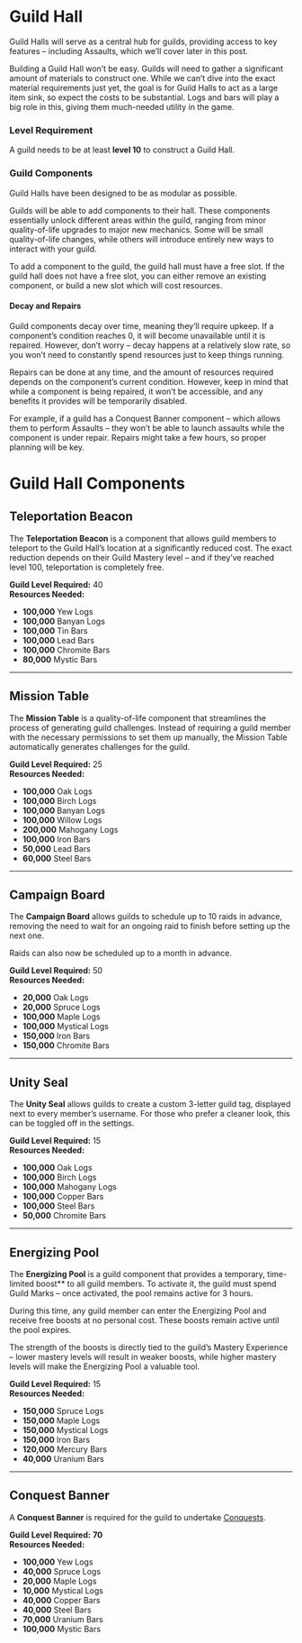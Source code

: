 # Guild Hall

Guild Halls will serve as a central hub for guilds, providing access to key features – including Assaults, which we’ll cover later in this post.

Building a Guild Hall won’t be easy. Guilds will need to gather a significant amount of materials to construct one. While we can’t dive into the exact material requirements just yet, the goal is for Guild Halls to act as a large item sink, so expect the costs to be substantial. Logs and bars will play a big role in this, giving them much-needed utility in the game.

### Level Requirement

A guild needs to be at least **level 10** to construct a Guild Hall.


### Guild Components
Guild Halls have been designed to be as modular as possible. 

Guilds will be able to add components to their hall. These components essentially unlock different areas within the guild, ranging from minor quality-of-life upgrades to major new mechanics. Some will be small quality-of-life changes, while others will introduce entirely new ways to interact with your guild.

To add a component to the guild, the guild hall must have a free slot. If the guild hall does not have a free slot, you can either remove an existing component, or build a new slot which will cost resources.

#### Decay and Repairs
Guild components decay over time, meaning they’ll require upkeep. If a component’s condition reaches 0, it will become unavailable until it is repaired. However, don’t worry – decay happens at a relatively slow rate, so you won’t need to constantly spend resources just to keep things running.

Repairs can be done at any time, and the amount of resources required depends on the component’s current condition. However, keep in mind that while a component is being repaired, it won’t be accessible, and any benefits it provides will be temporarily disabled.

For example, if a guild has a Conquest Banner component – which allows them to perform Assaults – they won’t be able to launch assaults while the component is under repair. Repairs might take a few hours, so proper planning will be key.


# Guild Hall Components

## Teleportation Beacon

The **Teleportation Beacon** is a component that allows guild members to teleport to the Guild Hall’s location at a significantly reduced cost. The exact reduction depends on their Guild Mastery level – and if they’ve reached level 100, teleportation is completely free.

**Guild Level Required:** 40  
**Resources Needed:**
- **100,000** Yew Logs
- **100,000** Banyan Logs
- **100,000** Tin Bars
- **100,000** Lead Bars
- **100,000** Chromite Bars
- **80,000** Mystic Bars

---

## Mission Table

The **Mission Table** is a quality-of-life component that streamlines the process of generating guild challenges. Instead of requiring a guild member with the necessary permissions to set them up manually, the Mission Table automatically generates challenges for the guild.

**Guild Level Required:** 25  
**Resources Needed:**
- **100,000** Oak Logs
- **100,000** Birch Logs
- **100,000** Banyan Logs
- **100,000** Willow Logs
- **200,000** Mahogany Logs
- **100,000** Iron Bars
- **50,000** Lead Bars
- **60,000** Steel Bars

---

## Campaign Board

The **Campaign Board** allows guilds to schedule up to 10 raids in advance, removing the need to wait for an ongoing raid to finish before setting up the next one.

Raids can also now be scheduled up to a month in advance.

**Guild Level Required:** 50  
**Resources Needed:**
- **20,000** Oak Logs
- **20,000** Spruce Logs
- **100,000** Maple Logs
- **100,000** Mystical Logs
- **150,000** Iron Bars
- **150,000** Chromite Bars

---

## Unity Seal

The **Unity Seal** allows guilds to create a custom 3-letter guild tag, displayed next to every member’s username. For those who prefer a cleaner look, this can be toggled off in the settings.

**Guild Level Required:** 15  
**Resources Needed:**
- **100,000** Oak Logs
- **100,000** Birch Logs
- **100,000** Mahogany Logs
- **100,000** Copper Bars
- **100,000** Steel Bars
- **50,000** Chromite Bars

---

## Energizing Pool

The **Energizing Pool** is a guild component that provides a temporary, time-limited boost** to all guild members. To activate it, the guild must spend Guild Marks – once activated, the pool remains active for 3 hours.

During this time, any guild member can enter the Energizing Pool and receive free boosts at no personal cost. These boosts remain active until the pool expires.

The strength of the boosts is directly tied to the guild’s Mastery Experience – lower mastery levels will result in weaker boosts, while higher mastery levels will make the Energizing Pool a valuable tool.

**Guild Level Required:** 15  
**Resources Needed:**
- **150,000** Spruce Logs
- **150,000** Maple Logs
- **150,000** Mystical Logs
- **150,000** Iron Bars
- **120,000** Mercury Bars
- **40,000** Uranium Bars

---

## Conquest Banner

A **Conquest Banner** is required for the guild to undertake [Conquests](/wiki/guilds/conquest?same_window=true).

**Guild Level Required:** **70**  
**Resources Needed:**
- **100,000** Yew Logs
- **40,000** Spruce Logs
- **20,000** Maple Logs
- **10,000** Mystical Logs
- **40,000** Copper Bars
- **40,000** Steel Bars
- **70,000** Uranium Bars
- **100,000** Mystic Bars  
